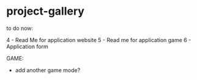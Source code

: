 # project-gallery

to do now:

4 - Read Me for application website
5 - Read me for application game
6 - Application form


GAME:

- add another game mode?





